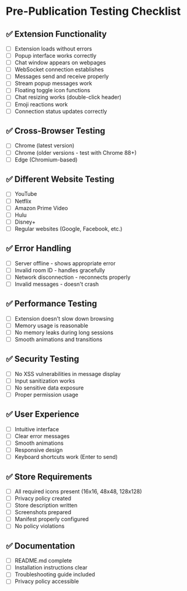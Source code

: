 # Pre-Publication Testing Checklist

## ✅ Extension Functionality
- [ ] Extension loads without errors
- [ ] Popup interface works correctly
- [ ] Chat window appears on webpages
- [ ] WebSocket connection establishes
- [ ] Messages send and receive properly
- [ ] Stream popup messages work
- [ ] Floating toggle icon functions
- [ ] Chat resizing works (double-click header)
- [ ] Emoji reactions work
- [ ] Connection status updates correctly

## ✅ Cross-Browser Testing
- [ ] Chrome (latest version)
- [ ] Chrome (older versions - test with Chrome 88+)
- [ ] Edge (Chromium-based)

## ✅ Different Website Testing
- [ ] YouTube
- [ ] Netflix
- [ ] Amazon Prime Video
- [ ] Hulu
- [ ] Disney+
- [ ] Regular websites (Google, Facebook, etc.)

## ✅ Error Handling
- [ ] Server offline - shows appropriate error
- [ ] Invalid room ID - handles gracefully
- [ ] Network disconnection - reconnects properly
- [ ] Invalid messages - doesn't crash

## ✅ Performance Testing
- [ ] Extension doesn't slow down browsing
- [ ] Memory usage is reasonable
- [ ] No memory leaks during long sessions
- [ ] Smooth animations and transitions

## ✅ Security Testing
- [ ] No XSS vulnerabilities in message display
- [ ] Input sanitization works
- [ ] No sensitive data exposure
- [ ] Proper permission usage

## ✅ User Experience
- [ ] Intuitive interface
- [ ] Clear error messages
- [ ] Smooth animations
- [ ] Responsive design
- [ ] Keyboard shortcuts work (Enter to send)

## ✅ Store Requirements
- [ ] All required icons present (16x16, 48x48, 128x128)
- [ ] Privacy policy created
- [ ] Store description written
- [ ] Screenshots prepared
- [ ] Manifest properly configured
- [ ] No policy violations

## ✅ Documentation
- [ ] README.md complete
- [ ] Installation instructions clear
- [ ] Troubleshooting guide included
- [ ] Privacy policy accessible
